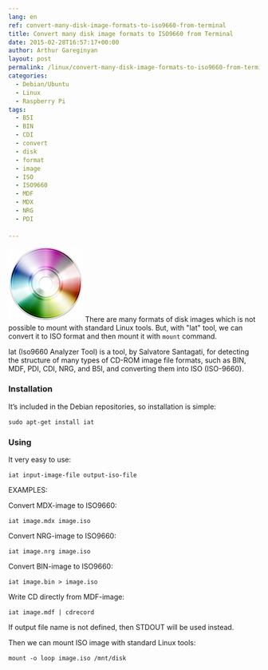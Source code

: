 ```yaml
---
lang: en
ref: convert-many-disk-image-formats-to-iso9660-from-terminal
title: Convert many disk image formats to ISO9660 from Terminal
date: 2015-02-28T16:57:17+00:00
author: Arthur Gareginyan
layout: post
permalink: /linux/convert-many-disk-image-formats-to-iso9660-from-terminal.html
categories:
  - Debian/Ubuntu
  - Linux
  - Raspberry Pi
tags:
  - B5I
  - BIN
  - CDI
  - convert
  - disk
  - format
  - image
  - ISO
  - ISO9660
  - MDF
  - MDX
  - NRG
  - PDI

---
```


![thumb](/images/disk-150x150.png)
There are many formats of disk images which is not possible to mount with standard Linux tools. But, with "Iat" tool, we can convert it to ISO format and then mount it with `mount` command.


Iat (Iso9660 Analyzer Tool) is a tool, by Salvatore Santagati, for detecting the structure of many types of CD-ROM image file formats, such as BIN, MDF, PDI, CDI, NRG, and B5I, and converting them into ISO (ISO-9660).


### Installation

It’s included in the Debian repositories, so installation is simple:

```
sudo apt-get install iat
```


### Using

It very easy to use:

```
iat input-image-file output-iso-file
```


EXAMPLES:

Convert MDX-image to ISO9660:

```
iat image.mdx image.iso
```

Convert NRG-image to ISO9660:

```
iat image.nrg image.iso
```

Convert BIN-image to ISO9660:

```
iat image.bin > image.iso
```

Write CD directly from MDF-image:

```
iat image.mdf | cdrecord
```

If output file name is not defined, then STDOUT will be used instead.

Then we can mount ISO image with standard Linux tools:

```
mount -o loop image.iso /mnt/disk
```

